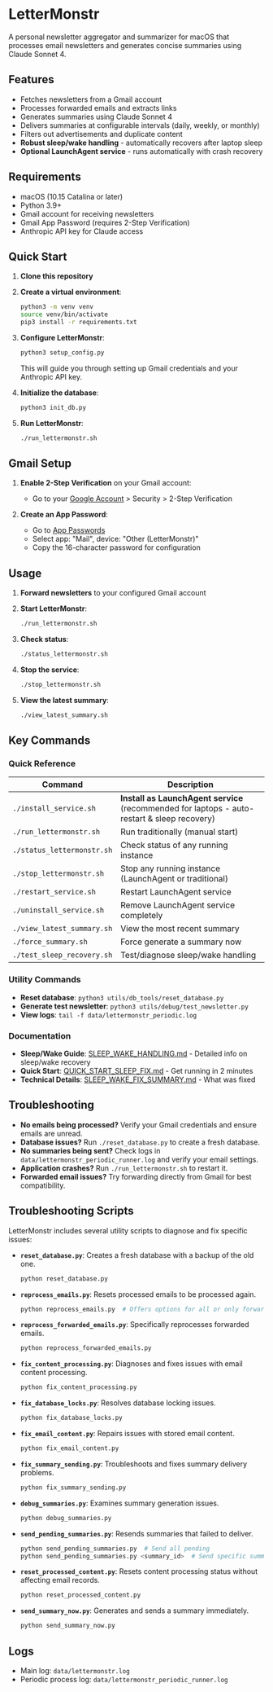 # LetterMonstr

A personal newsletter aggregator and summarizer for macOS that processes email newsletters and generates concise summaries using Claude Sonnet 4.

## Features

- Fetches newsletters from a Gmail account
- Processes forwarded emails and extracts links
- Generates summaries using Claude Sonnet 4
- Delivers summaries at configurable intervals (daily, weekly, or monthly)
- Filters out advertisements and duplicate content
- **Robust sleep/wake handling** - automatically recovers after laptop sleep
- **Optional LaunchAgent service** - runs automatically with crash recovery

## Requirements

- macOS (10.15 Catalina or later)
- Python 3.9+
- Gmail account for receiving newsletters
- Gmail App Password (requires 2-Step Verification)
- Anthropic API key for Claude access

## Quick Start

1. **Clone this repository**

2. **Create a virtual environment**:

   ```bash
   python3 -m venv venv
   source venv/bin/activate
   pip3 install -r requirements.txt
   ```

3. **Configure LetterMonstr**:

   ```bash
   python3 setup_config.py
   ```

   This will guide you through setting up Gmail credentials and your Anthropic API key.

4. **Initialize the database**:

   ```bash
   python3 init_db.py
   ```

5. **Run LetterMonstr**:

   ```bash
   ./run_lettermonstr.sh
   ```

## Gmail Setup

1. **Enable 2-Step Verification** on your Gmail account:
   - Go to your [Google Account](https://myaccount.google.com) > Security > 2-Step Verification

2. **Create an App Password**:
   - Go to [App Passwords](https://myaccount.google.com/apppasswords)
   - Select app: "Mail", device: "Other (LetterMonstr)"
   - Copy the 16-character password for configuration

## Usage

1. **Forward newsletters** to your configured Gmail account

2. **Start LetterMonstr**:

   ```bash
   ./run_lettermonstr.sh
   ```

3. **Check status**:

   ```bash
   ./status_lettermonstr.sh
   ```

4. **Stop the service**:

   ```bash
   ./stop_lettermonstr.sh
   ```

5. **View the latest summary**:

   ```bash
   ./view_latest_summary.sh
   ```

## Key Commands

### Quick Reference

| Command | Description |
|---------|-------------|
| `./install_service.sh` | **Install as LaunchAgent service** (recommended for laptops - auto-restart & sleep recovery) |
| `./run_lettermonstr.sh` | Run traditionally (manual start) |
| `./status_lettermonstr.sh` | Check status of any running instance |
| `./stop_lettermonstr.sh` | Stop any running instance (LaunchAgent or traditional) |
| `./restart_service.sh` | Restart LaunchAgent service |
| `./uninstall_service.sh` | Remove LaunchAgent service completely |
| `./view_latest_summary.sh` | View the most recent summary |
| `./force_summary.sh` | Force generate a summary now |
| `./test_sleep_recovery.sh` | Test/diagnose sleep/wake handling |

### Utility Commands

- **Reset database**: `python3 utils/db_tools/reset_database.py`
- **Generate test newsletter**: `python3 utils/debug/test_newsletter.py`
- **View logs**: `tail -f data/lettermonstr_periodic.log`

### Documentation

- **Sleep/Wake Guide**: [SLEEP_WAKE_HANDLING.md](SLEEP_WAKE_HANDLING.md) - Detailed info on sleep/wake recovery
- **Quick Start**: [QUICK_START_SLEEP_FIX.md](QUICK_START_SLEEP_FIX.md) - Get running in 2 minutes
- **Technical Details**: [SLEEP_WAKE_FIX_SUMMARY.md](SLEEP_WAKE_FIX_SUMMARY.md) - What was fixed

## Troubleshooting

- **No emails being processed?** Verify your Gmail credentials and ensure emails are unread.
- **Database issues?** Run `./reset_database.py` to create a fresh database.
- **No summaries being sent?** Check logs in `data/lettermonstr_periodic_runner.log` and verify your email settings.
- **Application crashes?** Run `./run_lettermonstr.sh` to restart it.
- **Forwarded email issues?** Try forwarding directly from Gmail for best compatibility.

## Troubleshooting Scripts

LetterMonstr includes several utility scripts to diagnose and fix specific issues:

- **`reset_database.py`**: Creates a fresh database with a backup of the old one.

  ```bash
  python reset_database.py
  ```

- **`reprocess_emails.py`**: Resets processed emails to be processed again.

  ```bash
  python reprocess_emails.py  # Offers options for all or only forwarded emails
  ```

- **`reprocess_forwarded_emails.py`**: Specifically reprocesses forwarded emails.

  ```bash
  python reprocess_forwarded_emails.py
  ```

- **`fix_content_processing.py`**: Diagnoses and fixes issues with email content processing.

  ```bash
  python fix_content_processing.py
  ```

- **`fix_database_locks.py`**: Resolves database locking issues.

  ```bash
  python fix_database_locks.py
  ```

- **`fix_email_content.py`**: Repairs issues with stored email content.

  ```bash
  python fix_email_content.py
  ```

- **`fix_summary_sending.py`**: Troubleshoots and fixes summary delivery problems.

  ```bash
  python fix_summary_sending.py
  ```

- **`debug_summaries.py`**: Examines summary generation issues.

  ```bash
  python debug_summaries.py
  ```

- **`send_pending_summaries.py`**: Resends summaries that failed to deliver.

  ```bash
  python send_pending_summaries.py  # Send all pending
  python send_pending_summaries.py <summary_id>  # Send specific summary
  ```

- **`reset_processed_content.py`**: Resets content processing status without affecting email records.

  ```bash
  python reset_processed_content.py
  ```

- **`send_summary_now.py`**: Generates and sends a summary immediately.

  ```bash
  python send_summary_now.py
  ```

## Logs

- Main log: `data/lettermonstr.log`
- Periodic process log: `data/lettermonstr_periodic_runner.log`
